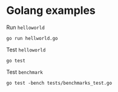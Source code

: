 # Golang examples

Run `helloworld`

`go run hellworld.go`

Test `helloworld`

`go test`

Test `benchmark`

`go test -bench tests/benchmarks_test.go`

